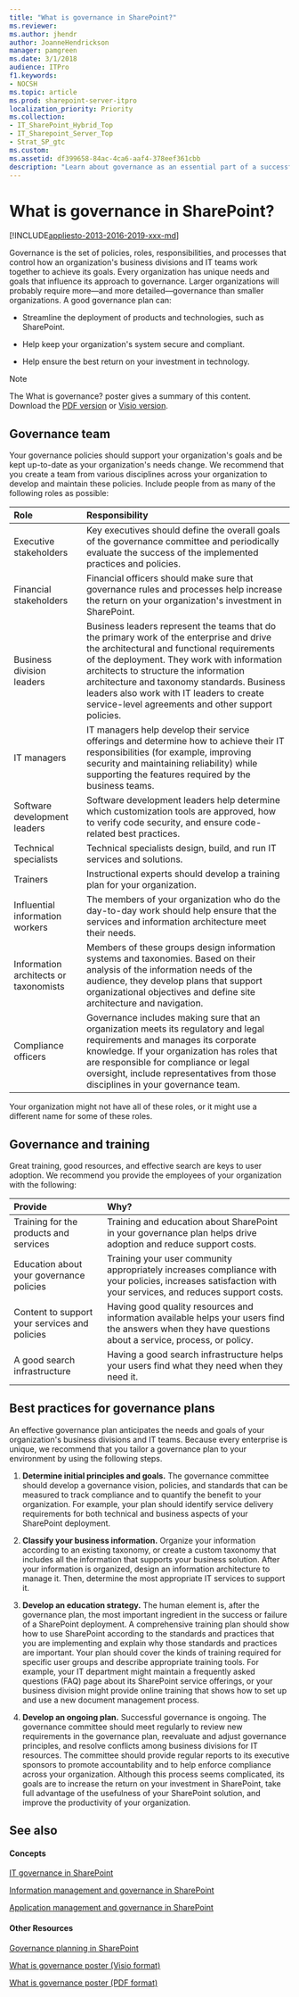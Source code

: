 ```yaml
---
title: "What is governance in SharePoint?"
ms.reviewer: 
ms.author: jhendr
author: JoanneHendrickson
manager: pamgreen
ms.date: 3/1/2018
audience: ITPro
f1.keywords:
- NOCSH
ms.topic: article
ms.prod: sharepoint-server-itpro
localization_priority: Priority
ms.collection:
- IT_SharePoint_Hybrid_Top
- IT_Sharepoint_Server_Top
- Strat_SP_gtc
ms.custom: 
ms.assetid: df399658-84ac-4ca6-aaf4-378eef361cbb
description: "Learn about governance as an essential part of a successful SharePoint deployment and the various components of an organizational governance plan."
---
```


# What is governance in SharePoint?

[!INCLUDE[appliesto-2013-2016-2019-xxx-md](../includes/appliesto-2013-2016-2019-xxx-md.md)]
  
Governance is the set of policies, roles, responsibilities, and processes that control how an organization's business divisions and IT teams work together to achieve its goals. Every organization has unique needs and goals that influence its approach to governance. Larger organizations will probably require more—and more detailed—governance than smaller organizations. A good governance plan can:
  
- Streamline the deployment of products and technologies, such as SharePoint.
    
- Help keep your organization's system secure and compliant.
    
- Help ensure the best return on your investment in technology.
    
> [!NOTE]
> The What is governance? poster gives a summary of this content. Download the [PDF version](https://go.microsoft.com/fwlink/?LinkId=331051) or [Visio version](https://go.microsoft.com/fwlink/?LinkId=331050).
  
## Governance team
<a name="GovernanceTeam"> </a>

Your governance policies should support your organization's goals and be kept up-to-date as your organization's needs change. We recommend that you create a team from various disciplines across your organization to develop and maintain these policies. Include people from as many of the following roles as possible:
  
|**Role**|**Responsibility**|
|:-----|:-----|
|Executive stakeholders  <br/> |Key executives should define the overall goals of the governance committee and periodically evaluate the success of the implemented practices and policies.  <br/> |
|Financial stakeholders  <br/> |Financial officers should make sure that governance rules and processes help increase the return on your organization's investment in SharePoint.  <br/> |
|Business division leaders  <br/> |Business leaders represent the teams that do the primary work of the enterprise and drive the architectural and functional requirements of the deployment. They work with information architects to structure the information architecture and taxonomy standards. Business leaders also work with IT leaders to create service-level agreements and other support policies.  <br/> |
|IT managers  <br/> |IT managers help develop their service offerings and determine how to achieve their IT responsibilities (for example, improving security and maintaining reliability) while supporting the features required by the business teams.  <br/> |
|Software development leaders  <br/> |Software development leaders help determine which customization tools are approved, how to verify code security, and ensure code-related best practices.  <br/> |
|Technical specialists  <br/> |Technical specialists design, build, and run IT services and solutions.  <br/> |
|Trainers  <br/> |Instructional experts should develop a training plan for your organization.  <br/> |
|Influential information workers  <br/> |The members of your organization who do the day-to-day work should help ensure that the services and information architecture meet their needs.  <br/> |
|Information architects or taxonomists  <br/> |Members of these groups design information systems and taxonomies. Based on their analysis of the information needs of the audience, they develop plans that support organizational objectives and define site architecture and navigation.  <br/> |
|Compliance officers  <br/> |Governance includes making sure that an organization meets its regulatory and legal requirements and manages its corporate knowledge. If your organization has roles that are responsible for compliance or legal oversight, include representatives from those disciplines in your governance team.  <br/> |
   
Your organization might not have all of these roles, or it might use a different name for some of these roles.
  
## Governance and training
<a name="GovernanceTraining"> </a>

Great training, good resources, and effective search are keys to user adoption. We recommend you provide the employees of your organization with the following:
  
|**Provide**|**Why?**|
|:-----|:-----|
|Training for the products and services  <br/> |Training and education about SharePoint in your governance plan helps drive adoption and reduce support costs.  <br/> |
|Education about your governance policies  <br/> |Training your user community appropriately increases compliance with your policies, increases satisfaction with your services, and reduces support costs.  <br/> |
|Content to support your services and policies  <br/> |Having good quality resources and information available helps your users find the answers when they have questions about a service, process, or policy.  <br/> |
|A good search infrastructure  <br/> |Having a good search infrastructure helps your users find what they need when they need it.  <br/> |
   
## Best practices for governance plans
<a name="sectionlast"> </a>

An effective governance plan anticipates the needs and goals of your organization's business divisions and IT teams. Because every enterprise is unique, we recommend that you tailor a governance plan to your environment by using the following steps.
  
1. **Determine initial principles and goals.** The governance committee should develop a governance vision, policies, and standards that can be measured to track compliance and to quantify the benefit to your organization. For example, your plan should identify service delivery requirements for both technical and business aspects of your SharePoint deployment. 
    
2. **Classify your business information.** Organize your information according to an existing taxonomy, or create a custom taxonomy that includes all the information that supports your business solution. After your information is organized, design an information architecture to manage it. Then, determine the most appropriate IT services to support it. 
    
3. **Develop an education strategy.** The human element is, after the governance plan, the most important ingredient in the success or failure of a SharePoint deployment. A comprehensive training plan should show how to use SharePoint according to the standards and practices that you are implementing and explain why those standards and practices are important. Your plan should cover the kinds of training required for specific user groups and describe appropriate training tools. For example, your IT department might maintain a frequently asked questions (FAQ) page about its SharePoint service offerings, or your business division might provide online training that shows how to set up and use a new document management process. 
    
4. **Develop an ongoing plan.** Successful governance is ongoing. The governance committee should meet regularly to review new requirements in the governance plan, reevaluate and adjust governance principles, and resolve conflicts among business divisions for IT resources. The committee should provide regular reports to its executive sponsors to promote accountability and to help enforce compliance across your organization. Although this process seems complicated, its goals are to increase the return on your investment in SharePoint, take full advantage of the usefulness of your SharePoint solution, and improve the productivity of your organization. 
    
## See also
<a name="sectionlast"> </a>

#### Concepts

[IT governance in SharePoint](it-governance-in-sharepoint.md)
  
[Information management and governance in SharePoint](information-management-and-governance-in-sharepoint.md)
  
[Application management and governance in SharePoint](application-management-and-governance-in-sharepoint.md)
#### Other Resources

[Governance planning in SharePoint](/previous-versions/office/sharepoint-server-2010/ff598584(v=office.14))
  
[What is governance poster (Visio format)](https://go.microsoft.com/fwlink/?LinkId=331050)
  
[What is governance poster (PDF format)](https://go.microsoft.com/fwlink/?LinkId=331051)

